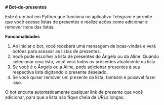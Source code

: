 **# Bot-de-presentes**

Este é um bot em Python que funciona no aplicativo Telegram e permite que você acesse listas de presentes e realize ações como adicionar e remover itens das listas.

**Funcionalidades**

1. Ao iniciar o bot, você receberá uma mensagem de boas-vindas e verá botões para acessar as listas de presentes.
2. Você pode escolher a lista de presentes do Ângelo ou da Aline. Quando selecionar uma lista, você verá todos os presentes atualmente na lista.
3. Se você é o Ângelo ou a Aline, pode adicionar presentes à sua respectiva lista digitando o presente desejado.
4. Se você quiser remover um presente da lista, também é possível fazer isso.

O bot encurta automaticamente qualquer link de presente que você adicionar, para que a lista não fique cheia de URLs longas.
